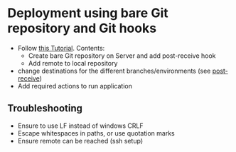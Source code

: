 # Deployment using bare Git repository and Git hooks

- Follow [this Tutorial](https://medium.com/factor1/setting-up-server-environments-for-a-seamless-git-deployment-d0b88e8d1c24). Contents:
  - Create bare Git repository on Server and add post-receive hook
  - Add remote to local repository
- change destinations for the different branches/environments (see [post-receive](post-receive))
- Add required actions to run application

## Troubleshooting
- Ensure to use LF instead of windows CRLF
- Escape whitespaces in paths, or use quotation marks
- Ensure remote can be reached (ssh setup)

